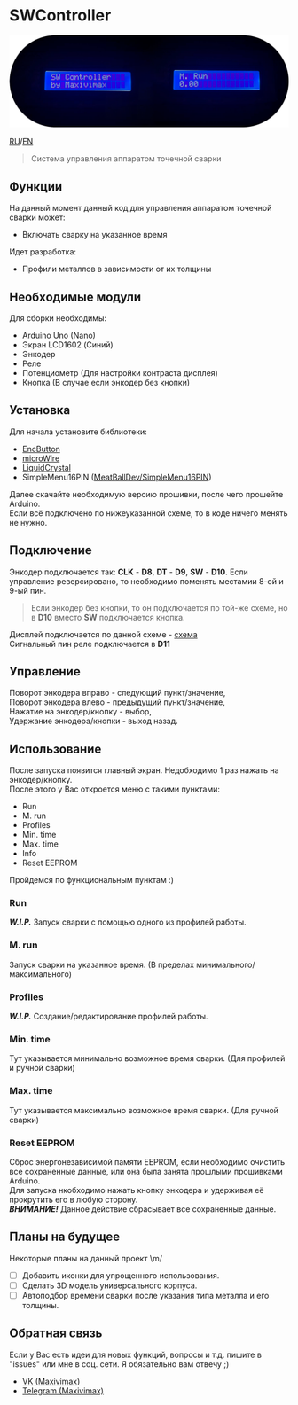 # SWController
 
![IMG](./ReadMe.png "SWC")

[RU](./README.md)/[EN](./READMEen.md)

> Система управления аппаратом точечной сварки

## Функции

На данный момент данный код для управления аппаратом точечной сварки может:
+ Включать сварку на указанное время

Идет разработка:
+ Профили металлов в зависимости от их толщины

## Необходимые модули

Для сборки необходимы:
+ Arduino Uno (Nano)
+ Экран LCD1602 (Синий)
+ Энкодер
+ Реле
+ Потенциометр (Для настройки контраста дисплея)
+ Кнопка (В случае если энкодер без кнопки)

## Установка

Для начала установите библиотеки:
+ [EncButton](https://github.com/GyverLibs/EncButton)
+ [microWire](https://github.com/GyverLibs/microWire)
+ [LiquidCrystal](https://github.com/arduino-libraries/LiquidCrystal)
+ SimpleMenu16PIN ([MeatBallDev/SimpleMenu16PIN](https://github.com/MeatBallDev/SimpleMenu16PIN))  

Далее скачайте необходимую версию прошивки, после чего прошейте Arduino.  
Если всё подключено по нижеуказанной схеме, то в коде ничего менять не нужно.

## Подключение

Энкодер подключается так: **CLK** - **D8**, **DT** - **D9**, **SW** - **D10**. Если управление реверсировано, то необходимо поменять местамии 8-ой и 9-ый пин.
> Если энкодер без кнопки, то он подключается по той-же схеме, но в **D10** вместо **SW** подключается кнопка.

Дисплей подключается по данной схеме - [схема](./DispConnect.jpg)  
Сигнальный пин реле подключается в **D11**

## Управление

Поворот энкодера вправо - следующий пункт/значение,  
Поворот энкодера влево - предыдущий пункт/значение,  
Нажатие на энкодер/кнопку - выбор,  
Удержание энкодера/кнопки - выход назад.

## Использование

После запуска появится главный экран. Недобходимо 1 раз нажать на энкодер/кнопку.  
После этого у Вас откроется меню с такими пунктами:
+ Run
+ M. run
+ Profiles
+ Min. time
+ Max. time
+ Info
+ Reset EEPROM

Пройдемся по функциональным пунктам :)

### Run
***W.I.P.*** Запуск сварки с помощью одного из профилей работы.

### M. run
Запуск сварки на указанное время. (В пределах минимального/максимального)

### Profiles
***W.I.P.*** Создание/редактирование профилей работы.

### Min. time
Тут указывается минимально возможное время сварки. (Для профилей и ручной сварки)

### Max. time
Тут указывается максимально возможное время сварки. (Для ручной сварки)

### Reset EEPROM
Сброс энергонезависимой памяти EEPROM, если необходимо очистить все сохраненные данные, или она была занята прошлыми прошивками Arduino.  
Для запуска нкобходимо нажать кнопку энкодера и удерживая её прокрутить его в любую сторону.  
***ВНИМАНИЕ!*** Данное действие сбрасывает все сохраненные данные.

## Планы на будущее

Некоторые планы на данный проект \m/
- [ ] Добавить иконки для упрощенного использования.
- [ ] Сделать 3D модель универсального корпуса.
- [ ] Автоподбор времени сварки после указания типа металла и его толщины.

## Обратная связь

Если у Вас есть идеи для новых функций, вопросы и т.д. пишите в "issues" или мне в соц. сети. Я обязательно вам отвечу ;)
+ [VK (Maxivimax)](https://vk.com/maxivimax)
+ [Telegram (Maxivimax)](https://t.me/maxivimax)
